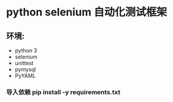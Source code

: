 # python selenium 自动化测试框架
## 环境:
- python 3 
- selenium
- unittest
- pymysql
- PyYAML
### 导入依赖 pip install -y requirements.txt


